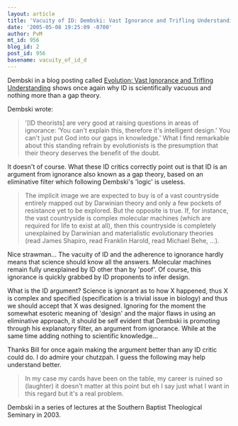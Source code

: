 ```yaml
---
layout: article
title: 'Vacuity of ID: Dembski: Vast Ignorance and Trifling Understanding'
date: '2005-05-08 19:25:09 -0700'
author: PvM
mt_id: 956
blog_id: 2
post_id: 956
basename: vacuity_of_id_d
---
```

Dembski in a blog posting called [Evolution: Vast Ignorance and Trifling Understanding](http://www.uncommondescent.com/index.php/archives/42) shows once again why ID is scientifically vacuous and nothing more than a gap theory.

Dembski wrote:

> '\[ID theorists\] are very good at raising questions in areas of ignorance: ‘You can't explain this, therefore it's intelligent design.' You can't just put God into our gaps in knowledge.' What I find remarkable about this standing refrain by evolutionists is the presumption that their theory deserves the benefit of the doubt.

It doesn't of course. What these ID critics correctly point out is that ID is an argument from ignorance also known as a gap theory, based on an eliminative filter which following Dembski's 'logic' is useless. 

> The implicit image we are expected to buy is of a vast countryside entirely mapped out by Darwinian theory and only a few pockets of resistance yet to be explored. But the opposite is true. If, for instance, the vast countryside is complex molecular machines (which are required for life to exist at all), then this countryside is completely unexplained by Darwinian and materialistic evolutionary theories (read James Shapiro, read Franklin Harold, read Michael Behe, …).

Nice strawman... The vacuity of ID and the adherence to ignorance hardly means that science should know all the answers. Molecular machines remain fully unexplained by ID other than by 'poof'. Of course, this ignorance is quickly grabbed by ID proponents to infer design.

What is the ID argument? Science is ignorant as to how X happened, thus X is complex and specified (specification is a trivial issue in biology) and thus we should accept that X was designed. Ignoring for the moment the somewhat esoteric meaning of 'design' and the major flaws in using an eliminative approach, it should be self evident that Dembski is promoting through his explanatory filter, an argument from ignorance. While at the same time adding nothing to scientific knowledge...

Thanks Bill for once again making the argument better than any ID critic could do. I do admire your  chutzpah. I guess the following may help understand better.

> In my case my cards have been on the table, my career is ruined so (laughter) it doesn't matter at this point but eh I say just what I want in this regard but it's a real problem.

Dembski in a series of lectures at the Southern Baptist Theological Seminary in 2003.
